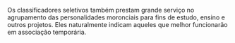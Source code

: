 ﻿Os classificadores seletivos também prestam grande serviço no agrupamento das personalidades moronciais para fins de estudo, ensino e outros projetos. Eles naturalmente indicam aqueles que melhor funcionarão em associação temporária.